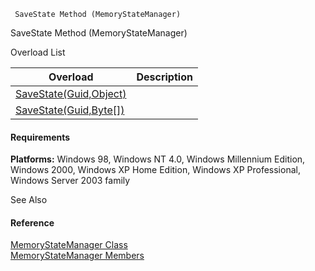 ﻿     SaveState Method (MemoryStateManager)                                                   

SaveState Method (MemoryStateManager)

Overload List

| Overload | Description |
| --- | --- |
| [SaveState(Guid,Object)](FChoice.Common~FChoice.Common.State.MemoryStateManager~SaveState(Guid,Object).md) |   |
| [SaveState(Guid,Byte\[\])](FChoice.Common~FChoice.Common.State.MemoryStateManager~SaveState(Guid,Byte[]).md) |   |

#### Requirements

**Platforms:** Windows 98, Windows NT 4.0, Windows Millennium Edition, Windows 2000, Windows XP Home Edition, Windows XP Professional, Windows Server 2003 family

See Also

#### Reference

[MemoryStateManager Class](FChoice.Common~FChoice.Common.State.MemoryStateManager.md)  
[MemoryStateManager Members](FChoice.Common~FChoice.Common.State.MemoryStateManager_members.md)